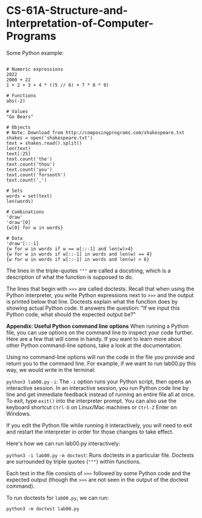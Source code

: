 # CS-61A-Structure-and-Interpretation-of-Computer-Programs

Some Python example:

```

# Numeric expressions
2022
2000 + 22
1 + 2 + 3 + 4 * ((5 // 6) + 7 * 8 * 9)

# Functions
abs(-2)

# Values
"Go Bears"

# Objects
# Note: Download from http://composingprograms.com/shakespeare.txt
shakes = open('shakespeare.txt')
text = shakes.read().split()
len(text)
text[:25]
text.count('the')
text.count('thou')
text.count('you')
text.count('forsooth')
text.count(',')

# Sets
words = set(text)
len(words)

# Combinations 
'draw'
'draw'[0]
{w[0] for w in words}

# Data
'draw'[::-1]
{w for w in words if w == w[::-1] and len(w)>4}
{w for w in words if w[::-1] in words and len(w) == 4}
{w for w in words if w[::-1] in words and len(w) > 6}

```

The lines in the triple-quotes `"""` are called a docstring, which is a description of what the function is supposed to do. 

The lines that begin with `>>>` are called doctests. Recall that when using the Python interpreter, you write Python expressions next to `>>>` and the output is printed below that line. Doctests explain what the function does by showing actual Python code. It answers the question: "If we input this Python code, what should the expected output be?"

**Appendix: Useful Python command line options**
When running a Python file, you can use options on the command line to inspect your code further. Here are a few that will come in handy. If you want to learn more about other Python command-line options, take a look at the documentation.

Using no command-line options will run the code in the file you provide and return you to the command line. For example, if we want to run lab00.py this way, we would write in the terminal:

`python3 lab00.py`
`-i`: The `-i` option runs your Python script, then opens an interactive session. In an interactive session, you run Python code line by line and get immediate feedback instead of running an entire file all at once. To exit, type `exit()` into the interpreter prompt. You can also use the keyboard shortcut `Ctrl-D` on Linux/Mac machines or `Ctrl-Z` Enter on Windows.

If you edit the Python file while running it interactively, you will need to exit and restart the interpreter in order for those changes to take effect.

Here's how we can run lab00.py interactively:

`python3 -i lab00.py`
`-m doctest`: Runs doctests in a particular file. Doctests are surrounded by triple quotes (`"""`) within functions.

Each test in the file consists of `>>>` followed by some Python code and the expected output (though the `>>>` are not seen in the output of the doctest command).

To run doctests for `lab00.py`, we can run:

 `python3 -m doctest lab00.py`
